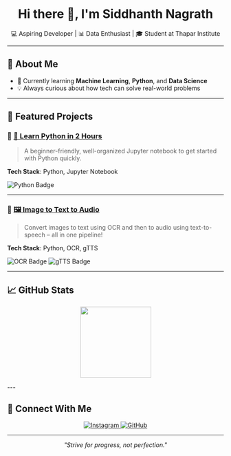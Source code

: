 <h1 align="center">Hi there 👋, I'm Siddhanth Nagrath</h1>
<p align="center">
  💻 Aspiring Developer | 📊 Data Enthusiast | 🎓 Student at Thapar Institute
</p>

---

## 🚀 About Me

- 🌱 Currently learning **Machine Learning**, **Python**, and **Data Science**
- 💡 Always curious about how tech can solve real-world problems

---

## 🌟 Featured Projects

### 🔹 [📘 Learn Python in 2 Hours](https://github.com/siddhanthnagrath1/Learn-python-in-2-hours)
> A beginner-friendly, well-organized Jupyter notebook to get started with Python quickly.

**Tech Stack**: Python, Jupyter Notebook

![Python Badge](https://img.shields.io/badge/-Python-blue?style=for-the-badge&logo=python)

---

### 🔹 [🖼️ Image to Text to Audio](https://github.com/siddhanthnagrath1/MINI_PROJECT_IMAGE-TO-TEXT-TO-AUDIO)
> Convert images to text using OCR and then to audio using text-to-speech – all in one pipeline!

**Tech Stack**: Python, OCR, gTTS

![OCR Badge](https://img.shields.io/badge/-OCR-yellow?style=for-the-badge)
![gTTS Badge](https://img.shields.io/badge/-gTTS-red?style=for-the-badge)

---

## 📈 GitHub Stats

<p align="center">
  <img src="https://github-readme-stats.vercel.app/api/top-langs/?username=siddhanthnagrath1&layout=compact&theme=radical" height="165" />
</p>
---

## 🔗 Connect With Me

<p align="center">
  <a href="https://www.instagram.com/siddhanthnagrath/" target="_blank">
    <img src="https://img.shields.io/badge/Instagram-%23E4405F.svg?style=for-the-badge&logo=instagram&logoColor=white" alt="Instagram">
  </a>
  <a href="https://github.com/siddhanthnagrath1" target="_blank">
    <img src="https://img.shields.io/badge/GitHub-%2312100E.svg?style=for-the-badge&logo=github&logoColor=white" alt="GitHub">
  </a>
</p>

---

<p align="center"><i>"Strive for progress, not perfection."</i></p>
